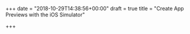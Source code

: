 +++
date = "2018-10-29T14:38:56+00:00"
draft = true
title = "Create App Previews with the iOS Simulator"

+++

